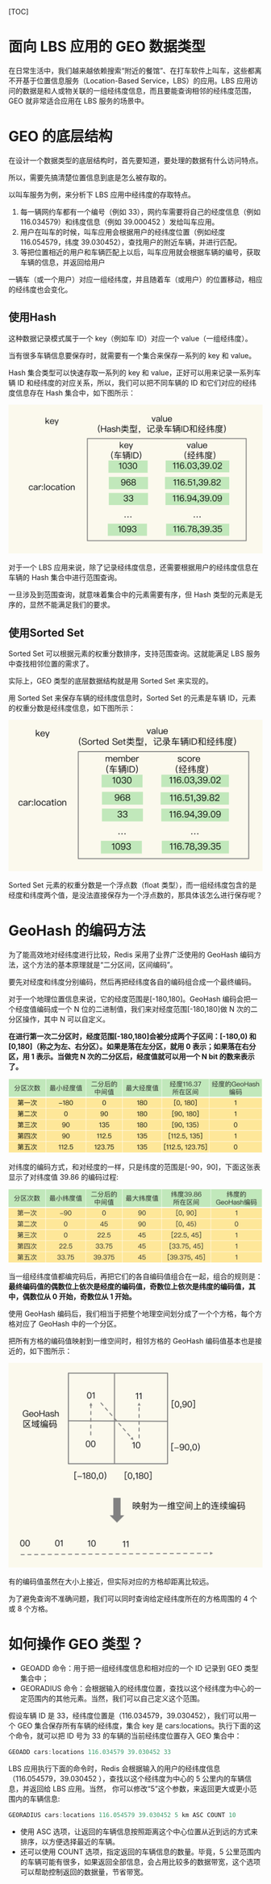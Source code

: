 [TOC]

# 面向 LBS 应用的 GEO 数据类型

在日常生活中，我们越来越依赖搜索“附近的餐馆”、在打车软件上叫车，这些都离不开基于位置信息服务（Location-Based Service，LBS）的应用。LBS 应用访问的数据是和人或物关联的一组经纬度信息，而且要能查询相邻的经纬度范围，GEO 就非常适合应用在 LBS 服务的场景中。

# GEO 的底层结构

在设计一个数据类型的底层结构时，首先要知道，要处理的数据有什么访问特点。

所以，需要先搞清楚位置信息到底是怎么被存取的。

以叫车服务为例，来分析下 LBS 应用中经纬度的存取特点。

1. 每一辆网约车都有一个编号（例如 33），网约车需要将自己的经度信息（例如 116.034579）和纬度信息（例如 39.000452 ）发给叫车应用。
2. 用户在叫车的时候，叫车应用会根据用户的经纬度位置（例如经度 116.054579，纬度 39.030452），查找用户的附近车辆，并进行匹配。
3. 等把位置相近的用户和车辆匹配上以后，叫车应用就会根据车辆的编号，获取车辆的信息，并返回给用户

一辆车（或一个用户）对应一组经纬度，并且随着车（或用户）的位置移动，相应的经纬度也会变化。

## 使用Hash

这种数据记录模式属于一个 key（例如车 ID）对应一个 value（一组经纬度）。

当有很多车辆信息要保存时，就需要有一个集合来保存一系列的 key 和 value。

Hash 集合类型可以快速存取一系列的 key 和 value，正好可以用来记录一系列车辆 ID 和经纬度的对应关系，所以，我们可以把不同车辆的 ID 和它们对应的经纬度信息存在 Hash 集合中，如下图所示：

![c8d3f1951874da0d916ed51ccdce9e0e](../../img/c8d3f1951874da0d916ed51ccdce9e0e.jpg)

对于一个 LBS 应用来说，除了记录经纬度信息，还需要根据用户的经纬度信息在车辆的 Hash 集合中进行范围查询。

一旦涉及到范围查询，就意味着集合中的元素需要有序，但 Hash 类型的元素是无序的，显然不能满足我们的要求。

## 使用Sorted Set

Sorted Set 可以根据元素的权重分数排序，支持范围查询。这就能满足 LBS 服务中查找相邻位置的需求了。

实际上，GEO 类型的底层数据结构就是用 Sorted Set 来实现的。

用 Sorted Set 来保存车辆的经纬度信息时，Sorted Set 的元素是车辆 ID，元素的权重分数是经纬度信息，如下图所示：

![a9a6bc78ea3bb652ef1404020dd2934e](../../img/a9a6bc78ea3bb652ef1404020dd2934e.jpg)

Sorted Set 元素的权重分数是一个浮点数（float 类型），而一组经纬度包含的是经度和纬度两个值，是没法直接保存为一个浮点数的，那具体该怎么进行保存呢？

# GeoHash 的编码方法

为了能高效地对经纬度进行比较，Redis 采用了业界广泛使用的 GeoHash 编码方法，这个方法的基本原理就是“二分区间，区间编码”。

要先对经度和纬度分别编码，然后再把经纬度各自的编码组合成一个最终编码。

对于一个地理位置信息来说，它的经度范围是[-180,180]。GeoHash 编码会把一个经度值编码成一个 N 位的二进制值，我们来对经度范围[-180,180]做 N 次的二分区操作，其中 N 可以自定义。

**在进行第一次二分区时，经度范围[-180,180]会被分成两个子区间：[-180,0) 和[0,180]（称之为左、右分区）。如果是落在左分区，就用 0 表示；如果落在右分区，用 1 表示。当做完 N 次的二分区后，经度值就可以用一个 N bit 的数来表示了。**

![3cb007yy63c820d6dd2e4999608683f2](../../img/3cb007yy63c820d6dd2e4999608683f2.jpg)

对纬度的编码方式，和对经度的一样，只是纬度的范围是[-90，90]，下面这张表显示了对纬度值 39.86 的编码过程:

![65f41469866cb94963b4c9afbf2b016d](../../img/65f41469866cb94963b4c9afbf2b016d.jpg)

当一组经纬度值都编完码后，再把它们的各自编码值组合在一起，组合的规则是：**最终编码值的偶数位上依次是经度的编码值，奇数位上依次是纬度的编码值，其中，偶数位从 0 开始，奇数位从 1 开始。**

使用 GeoHash 编码后，我们相当于把整个地理空间划分成了一个个方格，每个方格对应了 GeoHash 中的一个分区。

把所有方格的编码值映射到一维空间时，相邻方格的 GeoHash 编码值基本也是接近的，如下图所示：

![2a2a650086acf9700c0603a4be8ceb74](../../img/2a2a650086acf9700c0603a4be8ceb74.jpg)

有的编码值虽然在大小上接近，但实际对应的方格却距离比较远。

为了避免查询不准确问题，我们可以同时查询给定经纬度所在的方格周围的 4 个或 8 个方格。

# 如何操作 GEO 类型？

- GEOADD 命令：用于把一组经纬度信息和相对应的一个 ID 记录到 GEO 类型集合中；
- GEORADIUS 命令：会根据输入的经纬度位置，查找以这个经纬度为中心的一定范围内的其他元素。当然，我们可以自己定义这个范围。

假设车辆 ID 是 33，经纬度位置是（116.034579，39.030452），我们可以用一个 GEO 集合保存所有车辆的经纬度，集合 key 是 cars:locations。执行下面的这个命令，就可以把 ID 号为 33 的车辆的当前经纬度位置存入 GEO 集合中：

```java
GEOADD cars:locations 116.034579 39.030452 33
```

LBS 应用执行下面的命令时，Redis 会根据输入的用户的经纬度信息（116.054579，39.030452 ），查找以这个经纬度为中心的 5 公里内的车辆信息，并返回给 LBS 应用。当然， 你可以修改“5”这个参数，来返回更大或更小范围内的车辆信息:

```java
GEORADIUS cars:locations 116.054579 39.030452 5 km ASC COUNT 10
```

- 使用 ASC 选项，让返回的车辆信息按照距离这个中心位置从近到远的方式来排序，以方便选择最近的车辆。
- 还可以使用 COUNT 选项，指定返回的车辆信息的数量。毕竟，5 公里范围内的车辆可能有很多，如果返回全部信息，会占用比较多的数据带宽，这个选项可以帮助控制返回的数据量，节省带宽。

